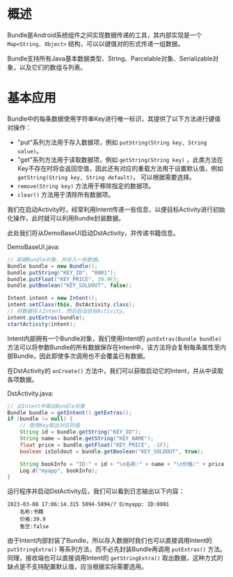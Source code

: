# 概述
Bundle是Android系统组件之间实现数据传递的工具，其内部实现是一个 `Map<String, Object>` 结构，可以以键值对的形式传递一组数据。

Bundle支持所有Java基本数据类型、String、Parcelable对象、Serializable对象，以及它们的数组与列表。

# 基本应用
Bundle中的每条数据使用字符串Key进行唯一标识，其提供了以下方法进行键值对操作：

- "put"系列方法用于存入数据项，例如 `putString(String key, String value)`。
- "get"系列方法用于读取数据项，例如 `getString(String key)` ，此类方法在Key不存在时将会返回空值，因此还有对应的重载方法用于设置默认值，例如 `getString(String key, String default)`， 可以根据需要选择。
- `remove(String key)` 方法用于移除指定的数据项。
- `clear()` 方法用于清除所有数据项。

我们在启动Activity时，经常利用Intent传递一些信息，以便目标Activity进行初始化操作，此时就可以利用Bundle封装数据。

此处我们将从DemoBaseUI启动DstActivity，并传递书籍信息。

DemoBaseUI.java:

```java
// 新建Bundle对象，并存入一些数据。
Bundle bundle = new Bundle();
bundle.putString("KEY_ID", "0001");
bundle.putFloat("KEY_PRICE", 39.9F);
bundle.putBoolean("KEY_SOLDOUT", false);

Intent intent = new Intent();
intent.setClass(this, DstActivity.class);
// 将数据存入Intent，然后启动目标Activity。
intent.putExtras(bundle);
startActivity(intent);
```

Intent内部拥有一个Bundle对象，我们使用Intent的 `putExtras(Bundle bundle)` 方法可以将参数Bundle的所有数据保存在Intent中，该方法将会复制每条属性至内部Bundle，因此即使多次调用也不会覆盖已有数据。

在DstActivity的 `onCreate()` 方法中，我们可以获取启动它的Intent，并从中读取各项数据。

DstActivity.java:

```java
// 从Intent中取出Bundle对象
Bundle bundle = getIntent().getExtras();
if (bundle != null) {
    // 使用Key取出对应的值
    String id = bundle.getString("KEY_ID");
    String name = bundle.getString("KEY_NAME");
    float price = bundle.getFloat("KEY_PRICE", -1F);
    boolean isSoldout = bundle.getBoolean("KEY_SOLDOUT", true);

    String bookInfo = "ID:" + id + "\n名称:" + name + "\n价格:" + price + "\n售空:" + isSoldout;
    Log.d("myapp", bookInfo);
}
```

运行程序并启动DstActivity后，我们可以看到日志输出以下内容：

```text
2023-03-08 17:06:14.315 5894-5894/? D/myapp: ID:0001
    名称:书籍
    价格:39.9
    售空:false
```

由于Intent内部封装了Bundle，所以存入数据时我们也可以直接调用Intent的 `putStringExtra()` 等系列方法，而不必先封装Bundle再调用 `putExtras()` 方法。同理，接收端也可以直接调用Intent的 `getStringExtra()` 取出数据，这种方式的缺点是不支持配置默认值，应当根据实际需要选用。
